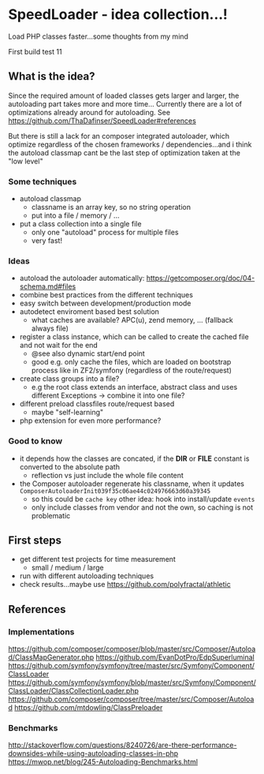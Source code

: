 # SpeedLoader - idea collection...!
Load PHP classes faster...some thoughts from my mind

First build test
11
## What is the idea?
Since the required amount of loaded classes gets larger and larger, the autoloading part takes more and more time...
Currently there are a lot of optimizations already around for autoloading. See https://github.com/ThaDafinser/SpeedLoader#references

But there is still a lack for an composer integrated autoloader, which optimize regardless of the chosen frameworks / dependencies...and i think the autoload classmap cant be the last step of optimization taken at the "low level"

### Some techniques
- autoload classmap
  - classname is an array key, so no string operation
  - put into a file / memory / ...
- put a class collection into a single file
  - only one "autoload" process for multiple files
  - very fast!

### Ideas
- autoload the autoloader automatically: https://getcomposer.org/doc/04-schema.md#files
- combine best practices from the different techniques
- easy switch between development/production mode
- autodetect enviroment based best solution
  - what caches are available? APC(u), zend memory, ... (fallback always file)
- register a class instance, which can be called to create the cached file and not wait for the end
  - @see also dynamic start/end point
  - good e.g. only cache the files, which are loaded on bootstrap process like in ZF2/symfony (regardless of the route/request)
- create class groups into a file?
  - e.g the root class extends an interface, abstract class and uses different Exceptions -> combine it into one file?
- different preload classfiles route/request based
  - maybe "self-learning"
- php extension for even more performance?

### Good to know
- it depends how the classes are concated, if the __DIR__ or __FILE__ constant is converted to the absolute path
  - reflection vs just include the whole file content
- the Composer autoloader regenerate his classname, when it updates `ComposerAutoloaderInit039f35c06ae44c024976663d60a39345`
  - so this could be `cache key` other idea: hook into install/update `events`
  - only include classes from vendor and not the own, so caching is not problematic

## First steps
- get different test projects for time measurement
  - small / medium / large
- run with different autoloading techniques
- check results...maybe use https://github.com/polyfractal/athletic


## References

### Implementations
https://github.com/composer/composer/blob/master/src/Composer/Autoload/ClassMapGenerator.php
https://github.com/EvanDotPro/EdpSuperluminal
https://github.com/symfony/symfony/tree/master/src/Symfony/Component/ClassLoader
https://github.com/symfony/symfony/blob/master/src/Symfony/Component/ClassLoader/ClassCollectionLoader.php
https://github.com/composer/composer/tree/master/src/Composer/Autoload
https://github.com/mtdowling/ClassPreloader

### Benchmarks
http://stackoverflow.com/questions/8240726/are-there-performance-downsides-while-using-autoloading-classes-in-php
https://mwop.net/blog/245-Autoloading-Benchmarks.html

